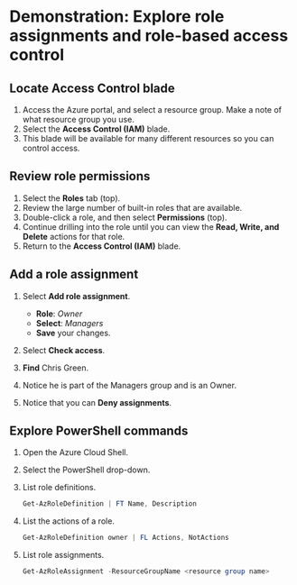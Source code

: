 # Demonstration: Explore role assignments and role-based access control

## Locate Access Control blade

1. Access the Azure portal, and select a resource group. Make a note of what resource group you use. 
2. Select the **Access Control (IAM)** blade. 
3. This blade will be available for many different resources so you can control access.

## Review role permissions

1. Select the **Roles** tab (top).
2. Review the large number of built-in roles that are available.
3. Double-click a role, and then select **Permissions** (top).
4. Continue drilling into the role until you can view the **Read, Write, and Delete** actions for that role.
5. Return to the **Access Control (IAM)** blade.

## Add a role assignment

1. Select **Add role assignment**. 

    + **Role**: *Owner*
    + **Select**: *Managers*
    + **Save** your changes. 

2. Select **Check access**.
3. **Find** Chris Green.
4. Notice he is part of the Managers group and is an Owner. 
5. Notice that you can **Deny assignments**. 

## Explore PowerShell commands

1. Open the Azure Cloud Shell.
2. Select the PowerShell drop-down.
3. List role definitions.

    ```PowerShell
    Get-AzRoleDefinition | FT Name, Description
    ```

4. List the actions of a role.

    ```PowerShell
    Get-AzRoleDefinition owner | FL Actions, NotActions
    ```

5. List role assignments.

    ```PowerShell
    Get-AzRoleAssignment -ResourceGroupName <resource group name>
    ```